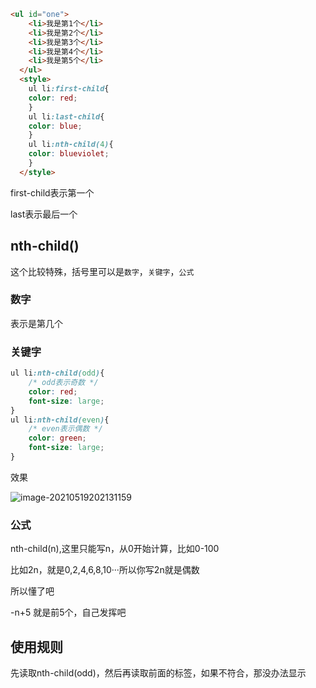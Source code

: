 ```html
<ul id="one">
    <li>我是第1个</li>
    <li>我是第2个</li>
    <li>我是第3个</li>
    <li>我是第4个</li>
    <li>我是第5个</li>
  </ul>
  <style>
  	ul li:first-child{
    color: red;
	}
	ul li:last-child{
    color: blue;
	}
	ul li:nth-child(4){
    color: blueviolet;
	}
  </style>
```

first-child表示第一个

last表示最后一个

## nth-child()

这个比较特殊，括号里可以是`数字`，`关键字`，`公式`

### 数字

表示是第几个

### 关键字

```css
ul li:nth-child(odd){
    /* odd表示奇数 */
    color: red;
    font-size: large;
}
ul li:nth-child(even){
    /* even表示偶数 */
    color: green;
    font-size: large;
}
```

效果

![image-20210519202131159](https://gitee.com/lukexiaoasusual/images/raw/master/img/image-20210519202131159.png)

### 公式

nth-child(n),这里只能写n，从0开始计算，比如0-100

比如2n，就是0,2,4,6,8,10···所以你写2n就是偶数

所以懂了吧

-n+5 就是前5个，自己发挥吧

## 使用规则

先读取nth-child(odd)，然后再读取前面的标签，如果不符合，那没办法显示

